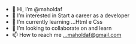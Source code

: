 - 👋 Hi, I’m @maholdaf
- 👀 I’m interested in Start a career as a developer
- 🌱 I’m currently learning ...Html e Css
- 💞️ I’m looking to collaborate on and learn
- 📫 How to reach me ...maholdaf@gmail.com

<!---
maholdaf/maholdaf is a ✨ special ✨ repository because its `README.md` (this file) appears on your GitHub profile.
You can click the Preview link to take a look at your changes.
--->
